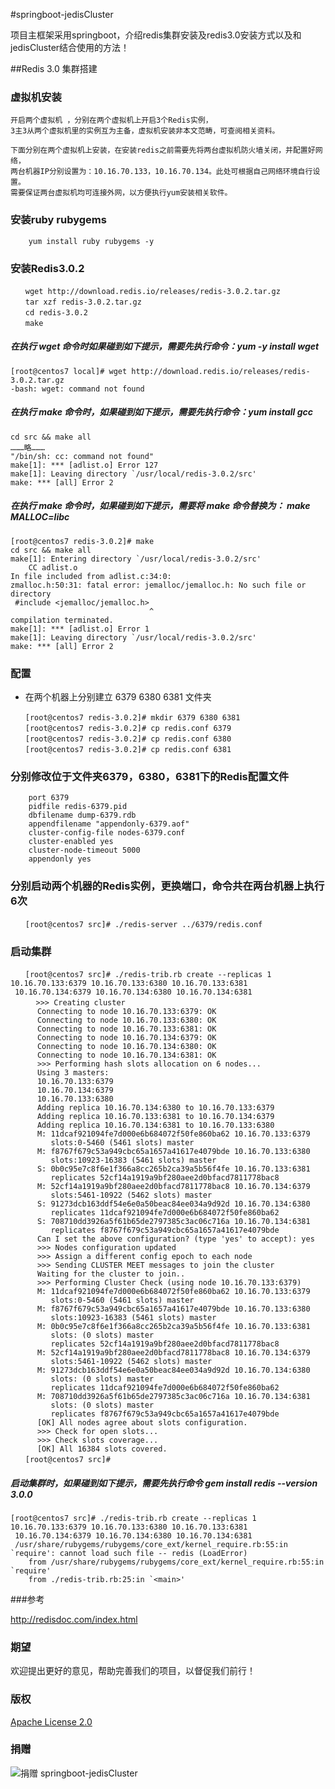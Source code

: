 #springboot-jedisCluster

项目主框架采用springboot，介绍redis集群安装及redis3.0安装方式以及和jedisCluster结合使用的方法！

##Redis 3.0 集群搭建

### 虚拟机安装

```
开启两个虚拟机 ，分别在两个虚拟机上开启3个Redis实例，
3主3从两个虚拟机里的实例互为主备，虚拟机安装非本文范畴，可查阅相关资料。

下面分别在两个虚拟机上安装，在安装redis之前需要先将两台虚拟机防火墙关闭，并配置好网络，
两台机器IP分别设置为：10.16.70.133，10.16.70.134。此处可根据自己网络环境自行设置。
需要保证两台虚拟机均可连接外网，以方便执行yum安装相关软件。
```

### 安装ruby rubygems

```
    yum install ruby rubygems -y
```

### 安装Redis3.0.2

```
　　wget http://download.redis.io/releases/redis-3.0.2.tar.gz
　　tar xzf redis-3.0.2.tar.gz
　　cd redis-3.0.2
　　make
```
##### 在执行 wget 命令时如果碰到如下提示，需要先执行命令：yum -y install wget

```
[root@centos7 local]# wget http://download.redis.io/releases/redis-3.0.2.tar.gz
-bash: wget: command not found
```

##### 在执行 make 命令时，如果碰到如下提示，需要先执行命令：yum  install  gcc

```
cd src && make all
………略………
"/bin/sh: cc: command not found"
make[1]: *** [adlist.o] Error 127
make[1]: Leaving directory `/usr/local/redis-3.0.2/src'
make: *** [all] Error 2
```

##### 在执行 make 命令时，如果碰到如下提示，需要将 make 命令替换为： make MALLOC=libc

```
[root@centos7 redis-3.0.2]# make
cd src && make all
make[1]: Entering directory `/usr/local/redis-3.0.2/src'
    CC adlist.o
In file included from adlist.c:34:0:
zmalloc.h:50:31: fatal error: jemalloc/jemalloc.h: No such file or directory
 #include <jemalloc/jemalloc.h>
                               ^
compilation terminated.
make[1]: *** [adlist.o] Error 1
make[1]: Leaving directory `/usr/local/redis-3.0.2/src'
make: *** [all] Error 2
```

### 配置

* 在两个机器上分别建立 6379 6380 6381 文件夹

```
　　[root@centos7 redis-3.0.2]# mkdir 6379 6380 6381
　　[root@centos7 redis-3.0.2]# cp redis.conf 6379
　　[root@centos7 redis-3.0.2]# cp redis.conf 6380
　　[root@centos7 redis-3.0.2]# cp redis.conf 6381
```

### 分别修改位于文件夹6379，6380，6381下的Redis配置文件

```
    port 6379
    pidfile redis-6379.pid
    dbfilename dump-6379.rdb
    appendfilename "appendonly-6379.aof"
    cluster-config-file nodes-6379.conf
    cluster-enabled yes
    cluster-node-timeout 5000
    appendonly yes
```

### 分别启动两个机器的Redis实例，更换端口，命令共在两台机器上执行6次

```
　　[root@centos7 src]# ./redis-server ../6379/redis.conf
```

### 启动集群　

```
　　[root@centos7 src]# ./redis-trib.rb create --replicas 1 10.16.70.133:6379 10.16.70.133:6380 10.16.70.133:6381
 10.16.70.134:6379 10.16.70.134:6380 10.16.70.134:6381
    　>>> Creating cluster
      Connecting to node 10.16.70.133:6379: OK
      Connecting to node 10.16.70.133:6380: OK
      Connecting to node 10.16.70.133:6381: OK
      Connecting to node 10.16.70.134:6379: OK
      Connecting to node 10.16.70.134:6380: OK
      Connecting to node 10.16.70.134:6381: OK
      >>> Performing hash slots allocation on 6 nodes...
      Using 3 masters:
      10.16.70.133:6379
      10.16.70.134:6379
      10.16.70.133:6380
      Adding replica 10.16.70.134:6380 to 10.16.70.133:6379
      Adding replica 10.16.70.133:6381 to 10.16.70.134:6379
      Adding replica 10.16.70.134:6381 to 10.16.70.133:6380
      M: 11dcaf921094fe7d000e6b684072f50fe860ba62 10.16.70.133:6379
         slots:0-5460 (5461 slots) master
      M: f8767f679c53a949cbc65a1657a41617e4079bde 10.16.70.133:6380
         slots:10923-16383 (5461 slots) master
      S: 0b0c95e7c8f6e1f366a8cc265b2ca39a5b56f4fe 10.16.70.133:6381
         replicates 52cf14a1919a9bf280aee2d0bfacd7811778bac8
      M: 52cf14a1919a9bf280aee2d0bfacd7811778bac8 10.16.70.134:6379
         slots:5461-10922 (5462 slots) master
      S: 91273dcb163ddf54e6e0a50beac84ee034a9d92d 10.16.70.134:6380
         replicates 11dcaf921094fe7d000e6b684072f50fe860ba62
      S: 708710dd3926a5f61b65de2797385c3ac06c716a 10.16.70.134:6381
         replicates f8767f679c53a949cbc65a1657a41617e4079bde
      Can I set the above configuration? (type 'yes' to accept): yes
      >>> Nodes configuration updated
      >>> Assign a different config epoch to each node
      >>> Sending CLUSTER MEET messages to join the cluster
      Waiting for the cluster to join..
      >>> Performing Cluster Check (using node 10.16.70.133:6379)
      M: 11dcaf921094fe7d000e6b684072f50fe860ba62 10.16.70.133:6379
         slots:0-5460 (5461 slots) master
      M: f8767f679c53a949cbc65a1657a41617e4079bde 10.16.70.133:6380
         slots:10923-16383 (5461 slots) master
      M: 0b0c95e7c8f6e1f366a8cc265b2ca39a5b56f4fe 10.16.70.133:6381
         slots: (0 slots) master
         replicates 52cf14a1919a9bf280aee2d0bfacd7811778bac8
      M: 52cf14a1919a9bf280aee2d0bfacd7811778bac8 10.16.70.134:6379
         slots:5461-10922 (5462 slots) master
      M: 91273dcb163ddf54e6e0a50beac84ee034a9d92d 10.16.70.134:6380
         slots: (0 slots) master
         replicates 11dcaf921094fe7d000e6b684072f50fe860ba62
      M: 708710dd3926a5f61b65de2797385c3ac06c716a 10.16.70.134:6381
         slots: (0 slots) master
         replicates f8767f679c53a949cbc65a1657a41617e4079bde
      [OK] All nodes agree about slots configuration.
      >>> Check for open slots...
      >>> Check slots coverage...
      [OK] All 16384 slots covered.
　　[root@centos7 src]#
```
##### 启动集群时，如果碰到如下提示，需要先执行命令 gem install redis --version 3.0.0

```
[root@centos7 src]# ./redis-trib.rb create --replicas 1 10.16.70.133:6379 10.16.70.133:6380 10.16.70.133:6381
 10.16.70.134:6379 10.16.70.134:6380 10.16.70.134:6381
 /usr/share/rubygems/rubygems/core_ext/kernel_require.rb:55:in `require': cannot load such file -- redis (LoadError)
	from /usr/share/rubygems/rubygems/core_ext/kernel_require.rb:55:in `require'
	from ./redis-trib.rb:25:in `<main>'
```

###参考

http://redisdoc.com/index.html

### 期望

欢迎提出更好的意见，帮助完善我们的项目，以督促我们前行！

### 版权

[Apache License 2.0](http://www.apache.org/licenses/LICENSE-2.0)

### 捐赠

![捐赠 springboot-jedisCluster](http://git.oschina.net/uploads/images/2016/1023/084255_833edeac_364262.png "支持一下springboot-jedisCluster")

